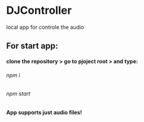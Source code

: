 # DJController
local app for controle the audio

## For start app:
#### clone the repository > go to pjoject root > and type:
###### npm i 
###### npm start

#### App supports just audio files!
